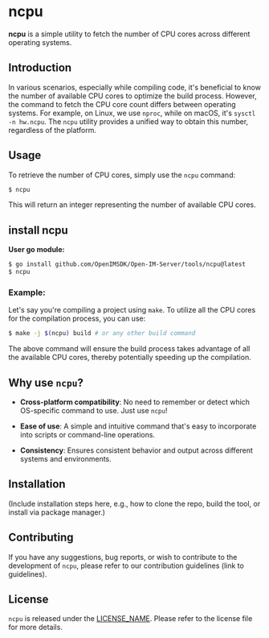 # ncpu

**ncpu** is a simple utility to fetch the number of CPU cores across different operating systems.

## Introduction

In various scenarios, especially while compiling code, it's beneficial to know the number of available CPU cores to optimize the build process. However, the command to fetch the CPU core count differs between operating systems. For example, on Linux, we use `nproc`, while on macOS, it's `sysctl -n hw.ncpu`. The `ncpu` utility provides a unified way to obtain this number, regardless of the platform.

## Usage

To retrieve the number of CPU cores, simply use the `ncpu` command:

```bash
$ ncpu
```

This will return an integer representing the number of available CPU cores.

## install ncpu

**User go module:**

```bash
$ go install github.com/OpenIMSDK/Open-IM-Server/tools/ncpu@latest
$ ncpu
```

### Example:

Let's say you're compiling a project using `make`. To utilize all the CPU cores for the compilation process, you can use:

```bash
$ make -j $(ncpu) build # or any other build command
```

The above command will ensure the build process takes advantage of all the available CPU cores, thereby potentially speeding up the compilation.

## Why use `ncpu`?

- **Cross-platform compatibility**: No need to remember or detect which OS-specific command to use. Just use `ncpu`!
  
- **Ease of use**: A simple and intuitive command that's easy to incorporate into scripts or command-line operations.

- **Consistency**: Ensures consistent behavior and output across different systems and environments.

## Installation

(Include installation steps here, e.g., how to clone the repo, build the tool, or install via package manager.)

## Contributing

If you have any suggestions, bug reports, or wish to contribute to the development of `ncpu`, please refer to our contribution guidelines (link to guidelines).

## License

`ncpu` is released under the [LICENSE_NAME](LINK_TO_LICENSE). Please refer to the license file for more details.
